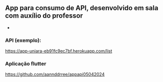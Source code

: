 ## App para consumo de API, desenvolvido em sala com auxílio do professor
-
### API (exemplo):
https://app-uniara-eb91fc9ec7bf.herokuapp.com/list

### Aplicação flutter
https://github.com/aannddrree/appapi05042024
